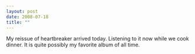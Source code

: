 ```yaml
---
layout: post
date: 2008-07-18
title: ""
---
```

My reissue of heartbreaker arrived today. Listening to it now while we cook dinner. It is quite possibly my favorite album of all time.